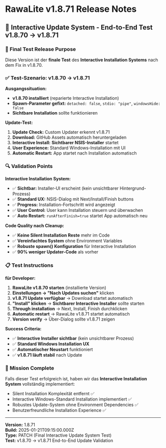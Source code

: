 # RawaLite v1.8.71 Release Notes
## 🧪 **Interactive Update System - End-to-End Test v1.8.70 → v1.8.71**

### 🎯 **Final Test Release Purpose**

Diese Version ist der **finale Test** des **Interactive Installation Systems** nach dem Fix in v1.8.70.

### ✅ **Test-Szenario: v1.8.70 → v1.8.71**

**Ausgangssituation:**
- **v1.8.70 installiert** (reparierte Interactive Installation)
- **Spawn-Parameter gefixt:** `detached: false`, `stdio: "pipe"`, `windowsHide: false`
- **Sichtbare Installation** sollte funktionieren

**Update-Test:**
1. **Update Check:** Custom Updater erkennt v1.8.71
2. **Download:** GitHub Assets automatisch heruntergeladen  
3. **Interactive Install:** **Sichtbarer NSIS-Installer** startet
4. **User Experience:** Standard Windows-Installation mit UI
5. **Automatic Restart:** App startet nach Installation automatisch

### 🔍 **Validation Points**

**Interactive Installation System:**
- ✅ **Sichtbar:** Installer-UI erscheint (kein unsichtbarer Hintergrund-Prozess)
- ✅ **Standard UX:** NSIS-Dialog mit Next/Install/Finish buttons
- ✅ **Progress:** Installation-Fortschritt wird angezeigt
- ✅ **User Control:** User kann Installation steuern und überwachen
- ✅ **Auto Restart:** `runAfterFinish=true` startet App automatisch neu

**Code Quality nach Cleanup:**
- ✅ **Keine Silent Installation Reste** mehr im Code
- ✅ **Vereinfachtes System** ohne Environment Variables
- ✅ **Robuste spawn() Konfiguration** für Interactive Installation
- ✅ **90% weniger Updater-Code** als vorher

### 📋 **Test Instructions**

**für Developer:**
1. **RawaLite v1.8.70 starten** (installierte Version)
2. **Einstellungen → "Nach Updates suchen"** klicken
3. **v1.8.71 Update verfügbar** → Download startet automatisch
4. **"Install" klicken** → **Sichtbarer Interactive Installer** sollte starten
5. **Through installation** → Next, Install, Finish durchklicken  
6. **Automatic restart** → RawaLite v1.8.71 startet automatisch
7. **Version verify** → Über-Dialog sollte v1.8.71 zeigen

**Success Criteria:**
- ✅ **Interactive Installer sichtbar** (kein unsichtbarer Prozess)
- ✅ **Standard Windows Installation UX** 
- ✅ **Automatischer Neustart** funktioniert
- ✅ **v1.8.71 läuft stabil** nach Update

### 🎊 **Mission Complete**

Falls dieser Test erfolgreich ist, haben wir das **Interactive Installation System** vollständig implementiert:
- Silent Installation Komplexität entfernt ✅
- Interactive Windows-Standard Installation implementiert ✅  
- Robustes Update-System ohne Environment Dependencies ✅
- Benutzerfreundliche Installation Experience ✅

---

**Version:** 1.8.71  
**Build:** 2025-01-21T09:15:00.000Z  
**Type:** PATCH (Final Interactive Update System Test)  
**Test:** v1.8.70 → v1.8.71 End-to-End Update Validation